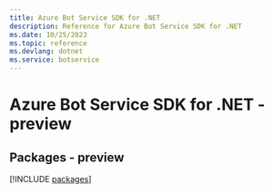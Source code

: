 ```yaml
---
title: Azure Bot Service SDK for .NET
description: Reference for Azure Bot Service SDK for .NET
ms.date: 10/25/2023
ms.topic: reference
ms.devlang: dotnet
ms.service: botservice
---
```

# Azure Bot Service SDK for .NET - preview
## Packages - preview
[!INCLUDE [packages](bot-service-index.md)]